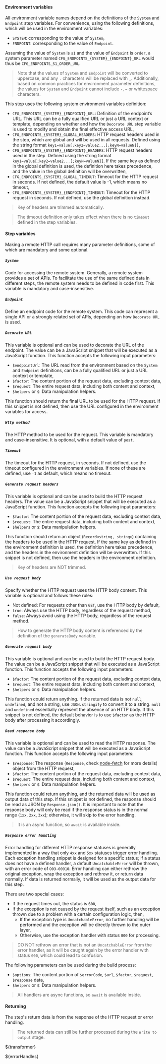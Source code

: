 #### Environment variables

All environment variable names depend on the definitions of the `System` and `Endpoint` step variables. For convenience, using the
following
definitions, which will be used in the environment variables:

- `SYSTEM`: corresponding to the value of `System`,
- `ENDPOINT`: corresponding to the value of `Endpoint`.

Assuming the value of `System` is `s1` and the value of `Endpoint` is `order`, a system parameter
named `CFG_ENDPOINTS_{SYSTEM}_{ENDPOINT}_URL` would thus be `CFG_ENDPOINTS_S1_ORDER_URL`.

> Note that the values of `System` and `Endpoint` will be converted to uppercase, and any `.` characters will be replaced
> with `_`. Additionally, based on common practices for environment parameter definitions, the values for `System` and `Endpoint`
> cannot include `-`, `=` or whitespace characters.

This step uses the following system environment variables definition:

- `CFG_ENDPOINTS_{SYSTEM}_{ENDPOINT}_URL`: Definition of the endpoint’s URL. This URL can be a fully qualified URL or just a URL context
  or template, depending on whether and how the `Decorate URL` step variable is used to modify and obtain the final effective access URL,
- `CFG_ENDPOINTS_{SYSTEM}_GLOBAL_HEADERS`: HTTP request headers used in the step, which are global and will be used in all requests. Defined
  using the string format `key1=value[;key2=value2...[;keyN=valueN]]`,
- `CFG_ENDPOINTS_{SYSTEM}_{ENDPOINT}_HEADERS`: HTTP request headers used in the step. Defined using the string
  format `key1=value[;key2=value2...[;keyN=valueN]]`. If the same key as defined in the global definition is used, the definition here takes
  precedence, and the value in the global definition will be overwritten,
- `CFG_ENDPOINTS_{SYSTEM}_GLOBAL_TIMEOUT`: Timeout for the HTTP request in seconds. If not defined, the default value is -1, which means no
  timeout,
- `CFG_ENDPOINTS_{SYSTEM}_{ENDPOINT}_TIMEOUT`: Timeout for the HTTP request in seconds. If not defined, use the global definition instead.

> Key of headers are trimmed automatically.

> The timeout definition only takes effect when there is no `timeout` defined in the step variables.

#### Step variables

Making a remote HTTP call requires many parameter definitions, some of which are mandatory and some optional.

##### `System`

Code for accessing the remote system. Generally, a remote system provides a set of APIs. To facilitate the use of the same defined data in
different steps, the remote system needs to be defined in code first. This variable is mandatory and case-insensitive.

##### `Endpoint`

Define an endpoint code for the remote system. This code can represent a single API or a strongly related set of APIs, depending on
how `Decorate URL` is used.

##### `Decorate URL`

This variable is optional and can be used to decorate the URL of the endpoint. The value can be a JavaScript snippet that will be executed
as a JavaScript function. This function accepts the following input parameters:

- `$endpointUrl`: The URL read from the environment based on the `System` and `Endpoint` definitions, can be a fully qualified URL
  or just a
  URL context or template,
- `$factor`: The content portion of the request data, excluding context data,
- `$request`: The entire request data, including both content and context,
- `$helpers` or `$`: Data manipulation helpers.

This function should return the final URL to be used for the HTTP request. If this snippet is not defined, then use the URL configured in
the environment variables for access.

##### `Http method`

The HTTP method to be used for the request. This variable is mandatory and case-insensitive. It is optional, with a default value of `post`.

##### `Timeout`

The timeout for the HTTP request, in seconds. If not defined, use the timeout configured in the environment variables. If none of these are
defined, use `-1` as default, which means no timeout.

##### `Generate request headers`

This variable is optional and can be used to build the HTTP request headers. The value can be a JavaScript snippet that will be executed
as a JavaScript function. This function accepts the following input parameters:

- `$factor`: The content portion of the request data, excluding context data,
- `$request`: The entire request data, including both content and context,
- `$helpers` or `$`: Data manipulation helpers.

This function should return an object (`Record<string, string>`) containing the headers to be used in the HTTP request. If the same key as
defined in the environment definition is used, the definition here takes precedence, and the headers in the environment definition will be
overwritten. If this snippet is not defined, then use the headers in the environment definition.

> Key of headers are NOT trimmed.

##### `Use request body`

Specify whether the HTTP request uses the HTTP body content. This variable is optional and follows these rules:

- Not defined: For requests other than `GET`, use the HTTP body by default,
- `true`: Always use the HTTP body, regardless of the request method,
- `false`: Always avoid using the HTTP body, regardless of the request method.

> How to generate the HTTP body content is referenced by the definition of the `generateBody` variable.

##### `Generate request body`

This variable is optional and can be used to build the HTTP request body. The value can be a JavaScript snippet that will be executed
as a JavaScript function. This function accepts the following input parameters:

- `$factor`: The content portion of the request data, excluding context data,
- `$request`: The entire request data, including both content and context,
- `$helpers` or `$`: Data manipulation helpers.

This function could return anything. If the returned data is not `null`, `undefined`, and not a string, use `JSON.stringify` to convert it
to a string. `null` and `undefined` essentially represent the absence of an HTTP body. If this snippet is not defined, the default behavior
is to use `$factor` as the HTTP body after processing it accordingly.

##### `Read response body`

This variable is optional and can be used to read the HTTP response. The value can be a JavaScript snippet that will be executed
as a JavaScript function. This function accepts the following input parameters:

- `$response`: The response (`Response`, check [node-fetch](https://www.npmjs.com/package/node-fetch) for more details) object from the HTTP
  request,
- `$factor`: The content portion of the request data, excluding context data,
- `$request`: The entire request data, including both content and context,
- `$helpers` or `$`: Data manipulation helpers.

This function could return anything, and the returned data will be used as output data of this step. If this snippet is not defined, the
response should be read as JSON by `Response.json()`. It is important to note that the response body will only be read if the response
status is in the normal range (`1xx`, `2xx`, `3xx`); otherwise, it will skip to the error handling.

> It is an async function, so `await` is available inside.

##### `Response error handling`

Error handling for different HTTP response statuses is generally implemented in a way that only `4xx` and `5xx` statuses trigger
error handling. Each exception handling snippet is designed for a specific status; if a status does not have a defined handler, a
default `UncatchableError` will be thrown, with an error code of `O03-00010`. Error handling can either rethrow the original exception,
wrap the exception and rethrow it, or return data normally. If data is returned normally, it will be used as the output data for this step.

There are two special cases:

- If the request times out, the status is `600`,
- If the exception is not caused by the request itself, such as an exception thrown due to a problem with a certain configuration logic,
  then,
	- If the exception type is `UncatchableError`, no further handling will be performed and the exception will be directly thrown to the
	  outer layer,
	- Otherwise, use the exception handler with status `000` for processing.

> DO NOT rethrow an error that is not an `UncatchableError` from the error handler, as it will be caught again by the error handler with
> status `000`, which could lead to confusion.

The following parameters can be used during the build process:

- `$options`: The content portion of `$errorCode`, `$url`, `$factor`, `$request`, `$response` data,
- `$helpers` or `$`: Data manipulation helpers.

> All handlers are async functions, so `await` is available inside.

#### Returning

The step's return data is from the response of the HTTP request or error handling.

> The returned data can still be further processed during the `Write to output` stage.

${transformer}

${errorHandles}
